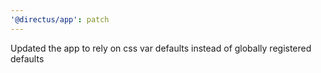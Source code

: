 ```yaml
---
'@directus/app': patch
---
```


Updated the app to rely on css var defaults instead of globally registered defaults
